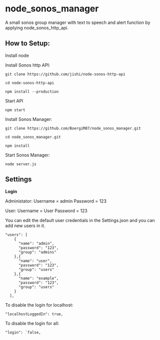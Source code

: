 # node_sonos_manager
A small sonos group manager with text to speech and alert function by applying node_sonos_http_api.

How to Setup:
- 
Install node

Install Sonos http API:

`git clone https://github.com/jishi/node-sonos-http-api`

`cd node-sonos-http-api`

`npm install --production`

Start API

`npm start`

Install Sonos Manager:

`git clone https://github.com/BoergiM87/node_sonos_manager.git`

`cd node_sonos_manager.git`

`npm install`

Start Sonos Manager:

`node server.js`


Settings
-
**Login**

Administator:
Username = admin
Password = 123

User:
Username = User
Password = 123

You can edit the default user credentials in the Settings.json and you can add new users in it.

```
"users": [
    {
      "name": "admin",
      "password": "123",
      "group": "admins"
    },{
      "name": "user",
      "password": "123",
      "group": "users"
    },{
      "name": "example",
      "password": "123",
      "group": "users"
    }
  ],
```

To disable the login for localhost:
```
"localhostLoggedIn": true,
```

To disable the login for all:
```
"login": `false,
```
